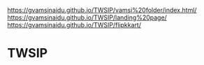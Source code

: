 https://gvamsinaidu.github.io/TWSIP/vamsi%20folder/index.html/
https://gvamsinaidu.github.io/TWSIP/landing%20page/
https://gvamsinaidu.github.io/TWSIP/flipkkart/

# TWSIP
